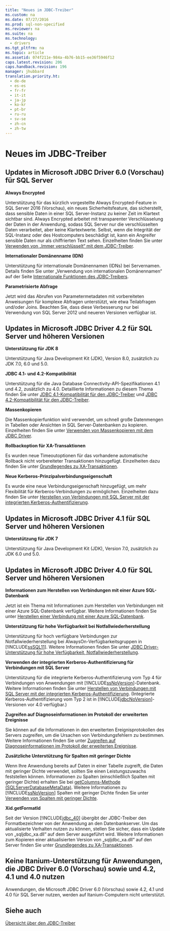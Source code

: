 ```yaml
---
title: "Neues im JDBC-Treiber"
ms.custom: na
ms.date: 07/27/2016
ms.prod: sql-non-specified
ms.reviewer: na
ms.suite: na
ms.technology: 
  - drivers
ms.tgt_pltfrm: na
ms.topic: article
ms.assetid: 074f211e-984a-4b76-bb15-ee36f5946f12
caps.latest.revision: 206
caps.handback.revision: 196
manager: jhubbard
translation.priority.ht: 
  - de-de
  - es-es
  - fr-fr
  - it-it
  - ja-jp
  - ko-kr
  - pt-br
  - ru-ru
  - sv-se
  - zh-cn
  - zh-tw
---
```

# Neues im JDBC-Treiber
    
## Updates in Microsoft JDBC Driver 6.0 \(Vorschau\) für SQL Server  
 **Always Encrypted**  
  
 Unterstützung für das kürzlich vorgestellte Always Encrypted\-Feature in SQL Server 2016 \(Vorschau\), ein neues Sicherheitsfeature, das sicherstellt, dass sensible Daten in einer SQL Server\-Instanz zu keiner Zeit im Klartext sichtbar sind. Always Encrypted arbeitet mit transparenter Verschlüsselung der Daten in der Anwendung, sodass SQL Server nur die verschlüsselten Daten verarbeitet, aber keine Klartextwerte. Selbst, wenn die Integrität der SQL\-Instanz oder des Hostcomputers beschädigt ist, kann ein Angreifer sensible Daten nur als chiffrierten Text sehen. Einzelheiten finden Sie unter [Verwenden von „Immer verschlüsselt“ mit dem JDBC-Treiber](../content/Using-Always-Encrypted-with-the-JDBC-Driver.md).  
  
 **Internationaler Domänenname \(IDN\)**  
  
 Unterstützung für internationale Domänennamen \(IDNs\) bei Servernamen. Details finden Sie unter „Verwendung von internationalen Domänennamen“ auf der Seite [Internationale Funktionen des JDBC-Treibers](../content/International-Features-of-the-JDBC-Driver.md).  
  
 **Parametrisierte Abfrage**  
  
 Jetzt wird das Abrufen von Parametermetadaten mit vorbereiteten Anweisungen für komplexe Abfragen unterstützt, wie etwa Teilabfragen und\/oder Joins. Beachten Sie, dass diese Verbesserung nur bei Verwendung von SQL Server 2012 und neueren Versionen verfügbar ist.  
  
## Updates in Microsoft JDBC Driver 4.2 für SQL Server und höheren Versionen  
 **Unterstützung für JDK 8**  
  
 Unterstützung für Java Development Kit \(JDK\), Version 8.0, zusätzlich zu JDK 7.0, 6.0 und 5.0.  
  
 **JDBC 4.1\- und 4.2\-Kompatibilität**  
  
 Unterstützung für die Java Database Connectivity\-API\-Spezifikationen 4.1 und 4.2, zusätzlich zu 4.0. Detaillierte Informationen zu diesem Thema finden Sie unter [JDBC 4.1-Kompatibilität für den JDBC-Treiber](../content/JDBC-4.1-Compliance-for-the-JDBC-Driver.md) und [JDBC 4.2-Kompatibilität für den JDBC-Treiber](../content/JDBC-4.2-Compliance-for-the-JDBC-Driver.md).  
  
 **Massenkopieren**  
  
 Die Massenkopierfunktion wird verwendet, um schnell große Datenmengen in Tabellen oder Ansichten in SQL Server\-Datenbanken zu kopieren. Einzelheiten finden Sie unter [Verwenden von Massenkopieren mit dem JDBC Driver](../content/Using-Bulk-Copy-with-the-JDBC-Driver.md).  
  
 **Rollbackoption für XA\-Transaktionen**  
  
 Es wurden neue Timeoutoptionen für das vorhandene automatische Rollback nicht vorbereiteter Transaktionen hinzugefügt. Einzelheiten dazu finden Sie unter [Grundlegendes zu XA-Transaktionen](../content/Understanding-XA-Transactions.md).  
  
 **Neue Kerberos\-Prinzipalverbindungseigenschaft**  
  
 Es wurde eine neue Verbindungseigenschaft hinzugefügt, um mehr Flexibilität für Kerberos\-Verbindungen zu ermöglichen. Einzelheiten dazu finden Sie unter [Herstellen von Verbindungen mit SQL Server mit der integrierten Kerberos-Authentifizierung](../content/Using-Kerberos-Integrated-Authentication-to-Connect-to-SQL-Server.md).  
  
## Updates in Microsoft JDBC Driver 4.1 für SQL Server und höheren Versionen  
 **Unterstützung für JDK 7**  
  
 Unterstützung für Java Development Kit \(JDK\), Version 7.0, zusätzlich zu JDK 6.0 und 5.0.  
  
## Updates in Microsoft JDBC Driver 4.0 für SQL Server und höheren Versionen  
 **Informationen zum Herstellen von Verbindungen mit einer Azure SQL\-Datenbank**  
  
 Jetzt ist ein Thema mit Informationen zum Herstellen von Verbindungen mit einer Azure SQL\-Datenbank verfügbar. Weitere Informationen finden Sie unter [Herstellen einer Verbindung mit einer Azure SQL-Datenbank](../content/Connecting-to-an-Azure-SQL-database.md).  
  
 **Unterstützung für hohe Verfügbarkeit bei Notfallwiederherstellung**  
  
 Unterstützung für hoch verfügbare Verbindungen zur Notfallwiederherstellung bei AlwaysOn\-Verfügbarkeitsgruppen in [!INCLUDE[ssSQL11](../content/includes/ssSQL11_md.md)]. Weitere Informationen finden Sie unter [JDBC Driver-Unterstützung für hohe Verfügbarkeit, Notfallwiederherstellung](../content/JDBC-Driver-Support-for-High-Availability--Disaster-Recovery.md).  
  
 **Verwenden der integrierten Kerberos\-Authentifizierung für Verbindungen mit SQL Server**  
  
 Unterstützung für die integrierte Kerberos\-Authentifizierung vom Typ 4 für Verbindungen von Anwendungen mit [!INCLUDE[ssNoVersion](../content/includes/ssNoVersion_md.md)]\-Datenbank. Weitere Informationen finden Sie unter [Herstellen von Verbindungen mit SQL Server mit der integrierten Kerberos-Authentifizierung](../content/Using-Kerberos-Integrated-Authentication-to-Connect-to-SQL-Server.md). \(Integrierte Kerberos\-Authentifizierung vom Typ 2 ist in [!INCLUDE[jdbcNoVersion](../content/includes/jdbcNoVersion_md.md)]\-Versionen vor 4.0 verfügbar.\)  
  
 **Zugreifen auf Diagnoseinformationen im Protokoll der erweiterten Ereignisse**  
  
 Sie können auf die Informationen in den erweiterten Ereignisprotokollen des Servers zugreifen, um die Ursachen von Verbindungsfehlern zu bestimmen. Weitere Informationen finden Sie unter [Zugreifen auf Diagnoseinformationen im Protokoll der erweiterten Ereignisse](../content/Accessing-Diagnostic-Information-in-the-Extended-Events-Log.md).  
  
 **Zusätzliche Unterstützung für Spalten mit geringer Dichte**  
  
 Wenn Ihre Anwendung bereits auf Daten in einer Tabelle zugreift, die Daten mit geringer Dichte verwendet, sollten Sie einen Leistungszuwachs feststellen können. Informationen zu Spalten \(einschließlich Spalten mit geringer Dichte\) erhalten Sie bei [getColumns-Methode &#40;SQLServerDatabaseMetaData&#41;](../content/getColumns-Method--SQLServerDatabaseMetaData-.md). Weitere Informationen zu [!INCLUDE[ssNoVersion](../content/includes/ssNoVersion_md.md)] Spalten mit geringer Dichte finden Sie unter [Verwenden von Spalten mit geringer Dichte](http://go.microsoft.com/fwlink/?LinkId=224244).  
  
 **Xid.getFormatId**  
  
 Seit der Version [!INCLUDE[jdbc_40](../content/includes/jdbc_40_md.md)] übergibt der JDBC\-Treiber den Formatbezeichner von der Anwendung an den Datenbankserver. Um das aktualisierte Verhalten nutzen zu können, stellen Sie sicher, dass ein Update von „sqljdbc\_xa.dll“ auf dem Server ausgeführt wird. Weitere Informationen zum Kopieren einer aktualisierten Version von „sqljdbc\_xa.dll“ auf den Server finden Sie unter [Grundlegendes zu XA-Transaktionen](../content/Understanding-XA-Transactions.md).  
  
## Keine Itanium\-Unterstützung für Anwendungen, die JDBC Driver 6.0 \(Vorschau\) sowie und 4.2, 4.1 und 4.0 nutzen  
  
 Anwendungen, die Microsoft JDBC Driver 6.0 \(Vorschau\) sowie 4.2, 4.1 und 4.0 für SQL Server nutzen, werden auf Itanium\-Computern nicht unterstützt.  
  
## Siehe auch  
 [Übersicht über den JDBC-Treiber](../content/Overview-of-the-JDBC-Driver.md)  
  
  